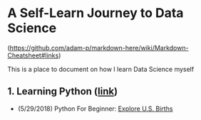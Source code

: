 # A Self-Learn Journey to Data Science
(https://github.com/adam-p/markdown-here/wiki/Markdown-Cheatsheet#links)

This is a place to document on how I learn Data Science myself

## 1. Learning Python ([link](https://github.com/KarenJF/DataScience/tree/master/Learn_Python))
- (5/29/2018) Python For Beginner: [Explore U.S. Births](https://github.com/KarenJF/DataScience/blob/master/Learn_Python/Explore_US_Births.ipynb)
